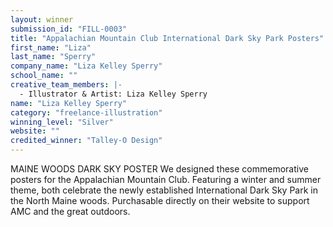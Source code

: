 ```yaml
---
layout: winner
submission_id: "FILL-0003"
title: "Appalachian Mountain Club International Dark Sky Park Posters"
first_name: "Liza"
last_name: "Sperry"
company_name: "Liza Kelley Sperry"
school_name: ""
creative_team_members: |-
  - Illustrator & Artist: Liza Kelley Sperry
name: "Liza Kelley Sperry"
category: "freelance-illustration"
winning_level: "Silver"
website: ""
credited_winner: "Talley-O Design"
---
```


MAINE WOODS DARK SKY POSTER We designed these commemorative posters for the Appalachian Mountain Club. Featuring a winter and summer theme, both celebrate the newly established International Dark Sky Park in the North Maine woods. Purchasable directly on their website to support AMC and the great outdoors.
